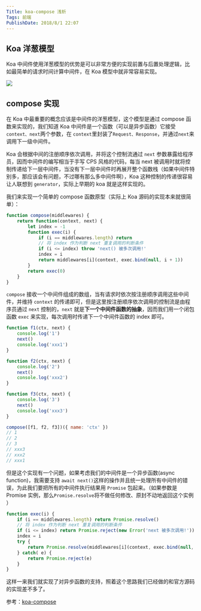```yaml
---
Title: koa-compose 浅析
Tags: 前端 
PublishDate: 2018/8/1 22:07
---
```


## Koa 洋葱模型

Koa 中间件使用洋葱模型的优势是可以非常方便的实现前置与后置处理逻辑，比如最简单的请求时间计算中间件，在 Koa 模型中就非常容易实现。

![](https://camo.githubusercontent.com/d80cf3b511ef4898bcde9a464de491fa15a50d06/68747470733a2f2f7261772e6769746875622e636f6d2f66656e676d6b322f6b6f612d67756964652f6d61737465722f6f6e696f6e2e706e67)

## compose 实现

在 Koa 中最重要的概念应该是中间件的洋葱模型，这个模型是通过 compose 函数来实现的，我们知道 Koa 中间件是一个函数（可以是异步函数）它接受 `context、next`两个参数，在 `context`里封装了`Request、Response`，并通过`next`来调用下一级中间件。

Koa 会根据中间的注册顺序依次调用，并将这个控制流通过 `next` 参数暴露给程序员，因而中间件的编写相当于手写 CPS 风格的代码，每当 next 被调用时就将控制传递给下一层中间件，当没有下一层中间件时再展开整个函数栈（如果中间件特别多，那应该会有问题，不过哪有那么多中间件啊），Koa 这种控制的传递很容易让人联想到 `generator`，实际上早期的 koa 就是这样实现的。

我们来实现一个简单的 compose 函数原型（实际上 Koa 源码的实现本来就很简单）：

```javascript
function compose(middlewares) {
    return function(context, next) {
        let index = -1
        function exec(i) {
            if (i == middlewares.length) return
            // 将 index 作为判断 next 重复调用的判断条件
            if (i <= index) throw 'next() 被多次调用!'
            index = i
            return middlewares[i](context, exec.bind(null, i + 1))
        }
        return exec(0)
    }
}
```

`compose` 接收一个中间件组成的数组，当有请求时依次按注册顺序调用这些中间件，并维持 `context` 的传递即可，但是这里按注册顺序依次调用的控制流是由程序员通过 `next` 控制的，`next` 就是**下一个中间件函数的抽象**，因而我们用一个闭包函数 `exec` 来实现，每次调用时传递下一个中间件函数的 index 即可。

```javascript
function f1(ctx, next) {
    console.log('1')
    next()
    console.log('xxx1')
}

function f2(ctx, next) {
    console.log('2')
    next()
    console.log('xxx2')
}

function f3(ctx, next) {
    console.log('3')
    next()
    console.log('xxx3')
}

compose([f1, f2, f3])({ name: 'ctx' })
// 1
// 2
// 3
// xxx3
// xxx2
// xxx1
```

但是这个实现有一个问题，如果考虑我们的中间件是一个异步函数(async function)，我需要支持 `await next()`这样的操作并且统一处理所有中间件的错误，为此我们要把所有的中间件执行结果用 `Promise` 包起来。（如果参数是 Promise 实例，那么`Promise.resolve`将不做任何修改、原封不动地返回这个实例 ）

```javascript
function exec(i) {
    if (i == middlewares.length) return Promise.resolve()
    // 将 index 作为判断 next 重复调用的判断条件
    if (i <= index) return Promise.reject(new Error('next 被多次调用!'))
    index = i
    try {   
        return Promise.resolve(middlewares[i](context, exec.bind(null, i + 1)))
    } catch( e) {
        return Promise.reject(e)
   	}
}
```

这样一来我们就实现了对异步函数的支持，照着这个思路我们已经做的和官方源码的实现差不多了。

参考：[koa-compose](https://github.com/koajs/compose/blob/master/index.js)